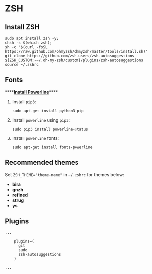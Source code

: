 # ZSH

## Install ZSH

```text
sudo apt install zsh -y;
chsh -s $(which zsh);
sh -c "$(curl -fsSL https://raw.github.com/ohmyzsh/ohmyzsh/master/tools/install.sh)"
git clone https://github.com/zsh-users/zsh-autosuggestions ${ZSH_CUSTOM:-~/.oh-my-zsh/custom}/plugins/zsh-autosuggestions
source ~/.zshrc
```

## Fonts

\*\*\*\*[**Install Powerline**](https://microhobby.com.br/blog/2020/05/23/how-to-install-powerline-for-bash-wsl-and-native-linux/#install-powerline)\*\*\*\*

1. Install `pip3`:

   ```text
   sudo apt-get install python3-pip
   ```

2. Install `powerline` using `pip3`:

   ```text
   sudo pip3 install powerline-status
   ```

3. Install `powerline` fonts:

   ```text
   sudo apt-get install fonts-powerline
   ```

## Recommended themes

Set `ZSH_THEME="theme-name"` in `~/.zshrc`  for themes below:

* **bira**
* **gnzh**
* **refined**
* **strug**
* **ys**

## Plugins



```text
...
    
    plugins=(
      git
      sudo
      zsh-autosuggestions
    )
    
...
```

